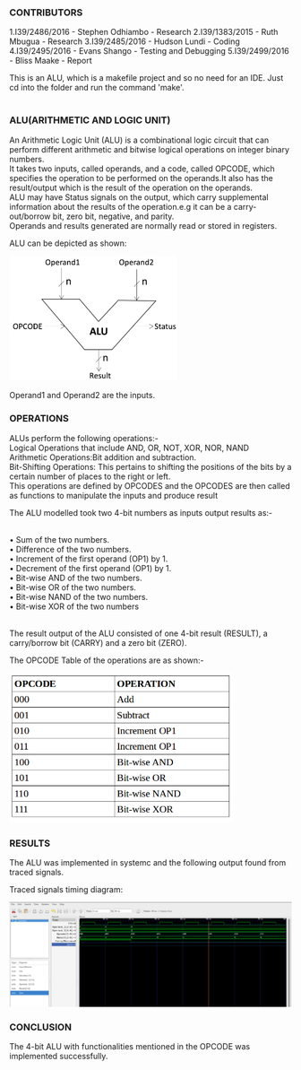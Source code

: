 ### CONTRIBUTORS
1.I39/2486/2016 - Stephen Odhiambo - Research 
2.I39/1383/2015 - Ruth Mbugua - Research 
3.I39/2485/2016 - Hudson Lundi - Coding
4.I39/2495/2016 - Evans Shango - Testing and Debugging 
5.I39/2499/2016 - Bliss Maake - Report


This is an ALU, which is a makefile project and so no need for an IDE. 
Just cd into the folder and run the command 'make'.<br><br>

### ALU(ARITHMETIC AND LOGIC UNIT)

An Arithmetic Logic Unit (ALU) is a combinational logic circuit that can perform different arithmetic and bitwise logical operations on integer binary numbers.<br>
It takes two inputs, called operands, and a code, called OPCODE, which specifies the operation to be performed on the operands.It also has the result/output which is the result of the operation on the operands.<br>
ALU may have Status signals on the output, which carry supplemental information about the results of the operation.e.g it can be a carry-out/borrow bit, zero bit, negative, and parity.<br>
Operands and results generated are normally read or stored in registers.<br>

ALU can be depicted as shown:
<p align="left">
  <img src="img/ALU.jpeg" width="300"/>
</p>

Operand1 and Operand2 are the inputs.

### OPERATIONS

ALUs perform the following operations:-<br>
Logical Operations that include AND, OR, NOT, XOR, NOR, NAND <br>
Arithmetic Operations:Bit addition and subtraction.<br>
Bit-Shifting Operations: This pertains to shifting the positions of the bits by a certain number of places to the right or left.<br>
This operations are defined by OPCODES and the OPCODES are then called as functions to manipulate the inputs and produce result <br>

The ALU modelled took two 4-bit numbers as inputs output results as:-<br><br>

• Sum of the two numbers.<br>
• Difference of the two numbers.<br>
• Increment of the first operand (OP1) by 1.<br>
• Decrement of the first operand (OP1) by 1.<br>
• Bit-wise AND of the two numbers.<br>
• Bit-wise OR of the two numbers.<br>
• Bit-wise NAND of the two numbers.<br>
• Bit-wise XOR of the two numbers<br><br>

The result output of the ALU consisted of one 4-bit result (RESULT), a carry/borrow bit (CARRY) and a zero bit (ZERO).<br>

The OPCODE Table of the operations are as shown:-<br>

<p align="left">
  <img src="img/OPCODETable.jpeg" width="400"/>
</p>

### RESULTS

The ALU was implemented in systemc and the following output found from traced signals.<br>

Traced signals timing diagram:
<p align="left">
  <img src="img/timing_diagram.png" width="700"/>
<p>

### CONCLUSION
The 4-bit ALU with functionalities mentioned in the OPCODE was implemented successfully.


